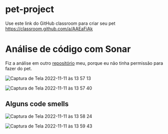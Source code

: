 # pet-project

Use este link do GitHub classroom para criar seu pet <https://classroom.github.com/a/AAEaFiAk>

# Análise de código com Sonar

Fiz a análise em outro [repositório](https://github.com/yurirpgarcia/github-user-repos) meu, porque eu não tinha permissão para fazer do pet.

![Captura de Tela 2022-11-11 às 13 57 13](https://user-images.githubusercontent.com/13972226/201392386-87507e2c-c0a1-4532-b1c0-47e35d1055e1.png)

![Captura de Tela 2022-11-11 às 13 57 40](https://user-images.githubusercontent.com/13972226/201392452-a75eb863-2f78-4bb3-a89b-1cd356f9a4e1.png)

## Alguns code smells

![Captura de Tela 2022-11-11 às 13 58 24](https://user-images.githubusercontent.com/13972226/201392468-cc485110-ceda-4feb-838a-bc2bb0504af1.png)

![Captura de Tela 2022-11-11 às 13 59 43](https://user-images.githubusercontent.com/13972226/201392475-b0106ef9-6eb5-4383-a6cf-b09e238c76f8.png)

